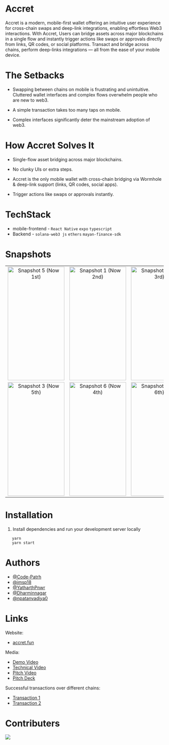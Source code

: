 # Accret
Accret is a modern, mobile-first wallet offering an intuitive user experience for cross-chain swaps and deep-link integrations, enabling effortless Web3 interactions. With Accret,  Users can bridge assets across major blockchains in a single flow and instantly trigger actions like swaps or approvals directly from links, QR codes, or social platforms.
Transact and bridge across chains, perform deep-links integrations — all from the ease of your mobile device.


# The Setbacks
- Swapping between chains on mobile is frustrating and unintuitive. Cluttered wallet interfaces and complex flows overwhelm people who are new to web3.

- A simple transaction takes too many taps on mobile.

- Complex interfaces significantly deter the mainstream adoption of web3.


# How Accret Solves It
- Single-flow asset bridging across major blockchains.

- No clunky UIs or extra steps.

- Accret is the only mobile wallet with cross-chain bridging via Wormhole & deep-link support (links, QR codes, social apps).

- Trigger actions like swaps or approvals instantly.


# TechStack
- mobile-frontend - `React Native` `expo` `typescript`
- Backend - `solana-web3 js` `ethers` `mayan-finance-sdk`

# Snapshots

<div align="center">

<table>
  <tr>
    <td align="center">
      <a href="https://github.com/user-attachments/assets/16f3f3ba-3ee2-48bf-9c78-92bf0f2c2dee" target="_blank">
        <img src="https://github.com/user-attachments/assets/16f3f3ba-3ee2-48bf-9c78-92bf0f2c2dee" alt="Snapshot 5 (Now 1st)" width="180" height="360"/>
      </a>
    </td>
    <td align="center">
      <a href="https://github.com/user-attachments/assets/d0d7c437-ea9c-4523-ad45-ed26adb48021" target="_blank">
        <img src="https://github.com/user-attachments/assets/d0d7c437-ea9c-4523-ad45-ed26adb48021" alt="Snapshot 1 (Now 2nd)" width="180" height="360"/>
      </a>
    </td>
    <td align="center">
      <a href="https://github.com/user-attachments/assets/8a30a91f-db98-4aa7-8e26-8effce4e59f8" target="_blank">
        <img src="https://github.com/user-attachments/assets/8a30a91f-db98-4aa7-8e26-8effce4e59f8" alt="Snapshot 2 (Now 3rd)" width="180" height="360"/>
      </a>
    </td>
  </tr>
  <tr>
    <td align="center">
      <a href="https://github.com/user-attachments/assets/d5efe900-6b75-4d47-8fe2-0c831b0afbc4" target="_blank">
        <img src="https://github.com/user-attachments/assets/d5efe900-6b75-4d47-8fe2-0c831b0afbc4" alt="Snapshot 3 (Now 5th)" width="180" height="360"/>
      </a>
    </td>
    <td align="center">
      <a href="https://github.com/user-attachments/assets/c51a7f58-5975-43b5-8a9e-2aec504a9a06" target="_blank">
        <img src="https://github.com/user-attachments/assets/c51a7f58-5975-43b5-8a9e-2aec504a9a06" alt="Snapshot 6 (Now 4th)" width="180" height="360"/>
      </a>
    </td>
    <td align="center">
      <a href="https://github.com/user-attachments/assets/e6645a07-f6e5-451e-a84d-2ef51802f4e6" target="_blank">
        <img src="https://github.com/user-attachments/assets/e6645a07-f6e5-451e-a84d-2ef51802f4e6" alt="Snapshot 4 (Now 6th)" width="180" height="360"/>
      </a>
    </td>
  </tr>
</table>

</div>

# Installation
1. Install dependencies and run your development server locally
```
   yarn 
   yarn start
```

# Authors
- [@Code-Patrh](https://github.com/Code-Parth)
- [@imsp18](https://github.com/imsp18)
- [@YatharthPnwr](https://github.com/yatharthpnwr)
- [@Dharminnagar](https://github.com/dharminnagar)
- [@npatanvadiya0](https://github.com/npatanvadiya0)

# Links

Website: 
- [accret.fun](https://accret.fun)

Media:

- [Demo Video](https://www.youtube.com/watch?v=nmUsFISHpWI)
- ⁠[Technical Video](https://www.youtube.com/watch?v=PYHBgi-yRc0)
- ⁠[Pitch Video](https://www.youtube.com/watch?v=WR2oSMb8uM4)
- [Pitch Deck](https://www.figma.com/deck/s037uyRfKltbVow53zZUz8)

Successful transactions over different chains:

- [Transaction 1](https://explorer.mayan.finance/trader/0x4C1932E9003AB971C40aBc416b2eB855D175AB50)
- [Transaction 2](https://explorer.mayan.finance/trader/4aabrVtjQphKFpKR8XKMgkKtc4CHNDY964fZ5tSpEdsh)


# Contributers
<a href="https://github.com/accret/accret-wallet/graphs/contributors">
  <img src="https://contrib.rocks/image?repo=accret/accret-wallet" />
</a>

